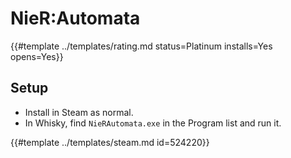 # NieR:Automata
<!-- script:Aliases [
    "Nier Automata"
] -->

{{#template ../templates/rating.md status=Platinum installs=Yes opens=Yes}}

## Setup

- Install in Steam as normal.
- In Whisky, find `NieRAutomata.exe` in the Program list and run it.


{{#template ../templates/steam.md id=524220}}
